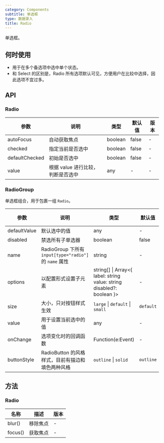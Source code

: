 ```yaml
---
category: Components
subtitle: 单选框
type: 数据录入
title: Radio
---
```


单选框。

## 何时使用

- 用于在多个备选项中选中单个状态。
- 和 Select 的区别是，Radio 所有选项默认可见，方便用户在比较中选择，因此选项不宜过多。

## API

### Radio

| 参数           | 说明                              | 类型    | 默认值 | 版本 |
| -------------- | --------------------------------- | ------- | ------ | ---- |
| autoFocus      | 自动获取焦点                      | boolean | false  | -    |
| checked        | 指定当前是否选中                  | boolean | false  | -    |
| defaultChecked | 初始是否选中                      | boolean | false  | -    |
| value          | 根据 value 进行比较，判断是否选中 | any     | -      | -    |

### RadioGroup

单选框组合，用于包裹一组 `Radio`。

| 参数 | 说明 | 类型 | 默认值 | 版本 |
| --- | --- | --- | --- | --- |
| defaultValue | 默认选中的值 | any | - | - |
| disabled | 禁选所有子单选器 | boolean | false | - |
| name | RadioGroup 下所有 `input[type="radio"]` 的 `name` 属性 | string | - | - |
| options | 以配置形式设置子元素 | string\[] \| Array&lt;{ label: string value: string disabled?: boolean }> | - | - |
| size | 大小，只对按钮样式生效 | `large` \| `default` \| `small` | `default` | - |
| value | 用于设置当前选中的值 | any | - | - |
| onChange | 选项变化时的回调函数 | Function(e:Event) | - | - |
| buttonStyle | RadioButton 的风格样式，目前有描边和填色两种风格 | `outline` \| `solid` | `outline` | - |

## 方法

### Radio

| 名称    | 描述     | 版本 |
| ------- | -------- | ---- |
| blur()  | 移除焦点 | -    |
| focus() | 获取焦点 | -    |
